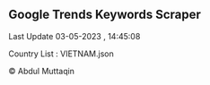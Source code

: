 

## Google Trends Keywords Scraper 
 
Last Update 03-05-2023 , 14:45:08

Country List :
VIETNAM.json



© Abdul Muttaqin 
